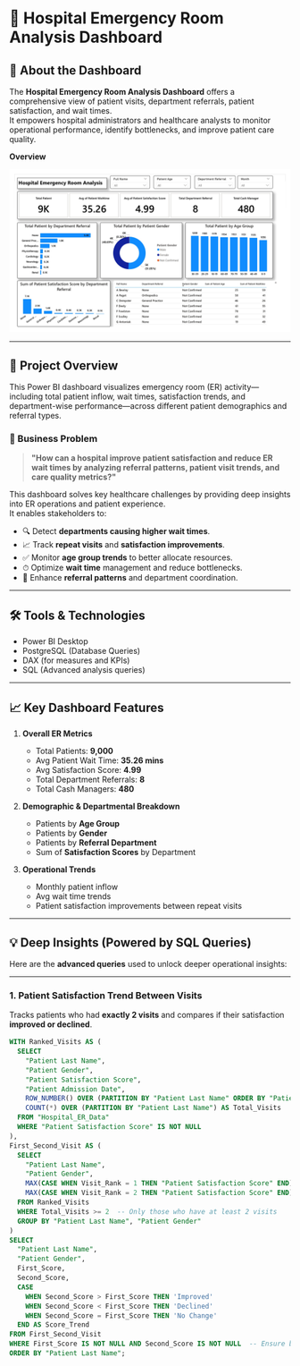 # 🏥 Hospital Emergency Room Analysis Dashboard

## 🧠 About the Dashboard
The **Hospital Emergency Room Analysis Dashboard** offers a comprehensive view of patient visits, department referrals, patient satisfaction, and wait times.  
It empowers hospital administrators and healthcare analysts to monitor operational performance, identify bottlenecks, and improve patient care quality.

**Overview**

![DASHBOARD](Hospital_Emergency_Room_Analysis_page-0001.jpg)

---

## 📌 Project Overview
This Power BI dashboard visualizes emergency room (ER) activity—including total patient inflow, wait times, satisfaction trends, and department-wise performance—across different patient demographics and referral types.

### 💼 Business Problem

> **"How can a hospital improve patient satisfaction and reduce ER wait times by analyzing referral patterns, patient visit trends, and care quality metrics?"**

This dashboard solves key healthcare challenges by providing deep insights into ER operations and patient experience.  
It enables stakeholders to:

- 🔍 Detect **departments causing higher wait times**.
- 📈 Track **repeat visits** and **satisfaction improvements**.
- ✅ Monitor **age group trends** to better allocate resources.
- ⏱ Optimize **wait time** management and reduce bottlenecks.
- 🎯 Enhance **referral patterns** and department coordination.

---

## 🛠️ Tools & Technologies
- Power BI Desktop
- PostgreSQL (Database Queries)
- DAX (for measures and KPIs)
- SQL (Advanced analysis queries)

---

## 📈 Key Dashboard Features

1. **Overall ER Metrics**
   - Total Patients: **9,000**
   - Avg Patient Wait Time: **35.26 mins**
   - Avg Satisfaction Score: **4.99**
   - Total Department Referrals: **8**
   - Total Cash Managers: **480**

2. **Demographic & Departmental Breakdown**
   - Patients by **Age Group**
   - Patients by **Gender**
   - Patients by **Referral Department**
   - Sum of **Satisfaction Scores** by Department

3. **Operational Trends**
   - Monthly patient inflow
   - Avg wait time trends
   - Patient satisfaction improvements between repeat visits

---

## 💡 Deep Insights (Powered by SQL Queries)

Here are the **advanced queries** used to unlock deeper operational insights:

---

### 1. Patient Satisfaction Trend Between Visits

Tracks patients who had **exactly 2 visits** and compares if their satisfaction **improved or declined**.

```sql
WITH Ranked_Visits AS (
  SELECT 
    "Patient Last Name",
    "Patient Gender",
    "Patient Satisfaction Score",
    "Patient Admission Date",
    ROW_NUMBER() OVER (PARTITION BY "Patient Last Name" ORDER BY "Patient Admission Date") AS Visit_Rank,
    COUNT(*) OVER (PARTITION BY "Patient Last Name") AS Total_Visits
  FROM "Hospital_ER_Data"
  WHERE "Patient Satisfaction Score" IS NOT NULL
),
First_Second_Visit AS (
  SELECT 
    "Patient Last Name",
    "Patient Gender",
    MAX(CASE WHEN Visit_Rank = 1 THEN "Patient Satisfaction Score" END) AS First_Score,
    MAX(CASE WHEN Visit_Rank = 2 THEN "Patient Satisfaction Score" END) AS Second_Score
  FROM Ranked_Visits
  WHERE Total_Visits >= 2  -- Only those who have at least 2 visits
  GROUP BY "Patient Last Name", "Patient Gender"
)
SELECT 
  "Patient Last Name",
  "Patient Gender",
  First_Score,
  Second_Score,
  CASE 
    WHEN Second_Score > First_Score THEN 'Improved'
    WHEN Second_Score < First_Score THEN 'Declined'
    WHEN Second_Score = First_Score THEN 'No Change'
  END AS Score_Trend
FROM First_Second_Visit
WHERE First_Score IS NOT NULL AND Second_Score IS NOT NULL  -- Ensure both scores exist
ORDER BY "Patient Last Name"; 


